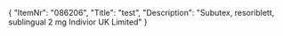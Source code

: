 {
  "ItemNr": "086206",
  "Title": "test",
  "Description": "Subutex, resoriblett, sublingual 2 mg Indivior UK Limited"
}